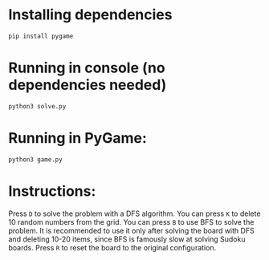 # Installing dependencies
`pip install pygame`

# Running in console (no dependencies needed)
`python3 solve.py`

# Running in PyGame:
`python3 game.py`

# Instructions:
Press `D` to solve the problem with a DFS algorithm.
You can press `K` to delete 10 random numbers from the grid.
You can press `B` to use BFS to solve the problem. It is recommended to use it only after solving the board with DFS and deleting 10-20 items, since BFS is famously slow at solving Sudoku boards.
Press `R` to reset the board to the original configuration.